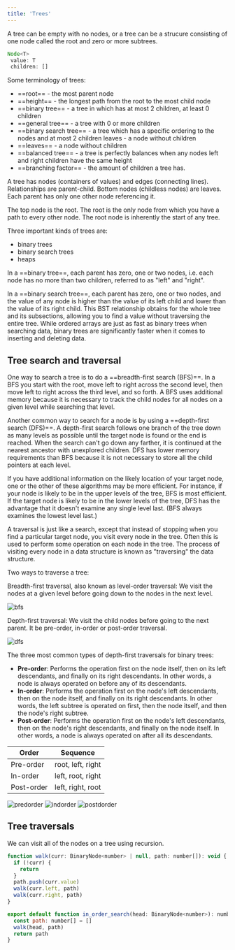 ```yaml
---
title: 'Trees'
---
```


A tree can be empty with no nodes, or a tree can be a strucure consisting of one node called the root and zero or more subtrees.

```js
Node<T>
 value: T
 children: []
```

Some terminology of trees:

- ==root== - the most parent node
- ==height== - the longest path from the root to the most child node
- ==binary tree== - a tree in which has at most 2 children, at least 0 children
- ==general tree== - a tree with 0 or more children
- ==binary search tree== - a tree which has a specific ordering to the nodes and at most 2 children leaves - a node without children
- ==leaves== - a node without children
- ==balanced tree== - a tree is perfectly balances when any nodes left and right children have the same height
- ==branching factor== - the amount of children a tree has.

A tree has nodes (containers of values) and edges (connecting lines). Relationships are parent-child. Bottom nodes (childless nodes) are leaves. Each parent has only one other node referencing it.

The top node is the root. The root is the only node from which you have a path to every other node. The root node is inherently the start of any tree.

Three important kinds of trees are:

- binary trees
- binary search trees
- heaps

In a ==binary tree==, each parent has zero, one or two nodes, i.e. each node has no more than two children, referred to as "left" and "right".

In a ==binary search tree==, each parent has zero, one or two nodes, and the value of any node is higher than the value of its left child and lower than the value of its right child. This BST relationship obtains for the whole tree and its subsections, allowing you to find a value without traversing the entire tree. While ordered arrays are just as fast as binary trees when searching data, binary trees are significantly faster when it comes to inserting and deleting data.

## Tree search and traversal

One way to search a tree is to do a ==breadth-first search (BFS)==. In a BFS you start with the root, move left to right across the second level, then move left to right across the third level, and so forth. A BFS uses additional memory because it is necessary to track the child nodes for all nodes on a given level while searching that level.

Another common way to search for a node is by using a ==depth-first search (DFS)==. A depth-first search follows one branch of the tree down as many levels as possible until the target node is found or the end is reached. When the search can't go down any farther, it is continued at the nearest ancestor with unexplored children. DFS has lower memory requirements than BFS because it is not necessary to store all the child pointers at each level.

If you have additional information on the likely location of your target node, one or the other of these algorithms may be more efficient. For instance, if your node is likely to be in the upper levels of the tree, BFS is most efficient. If the target node is likely to be in the lower levels of the tree, DFS has the advantage that it doesn't examine any single level last. (BFS always examines the lowest level last.)

A traversal is just like a search, except that instead of stopping when you find a particular target node, you visit every node in the tree. Often this is used to perform some operation on each node in the tree. The process of visiting every node in a data structure is known as "traversing" the data structure.

Two ways to traverse a tree:

Breadth-first traversal, also known as level-order traversal: We visit the nodes at a given level before going down to the nodes in the next level.

![bfs](/images/bfs.jpeg)

Depth-first traversal: We visit the child nodes before going to the next parent. It be pre-order, in-order or post-order traversal.

![dfs](/images/dfs.jpeg)

The three most common types of depth-first traversals for binary trees:

- **Pre-order**: Performs the operation first on the node itself, then on its left descendants, and finally on its right descendants. In other words, a node is always operated on before any of its descendants.
- **In-order**: Performs the operation first on the node's left descendants, then on the node itself, and finally on its right descendants. In other words, the left subtree is operated on first, then the node itself, and then the node's right subtree.
- **Post-order**: Performs the operation first on the node's left descendants, then on the node's right descendants, and finally on the node itself. In other words, a node is always operated on after all its descendants.

| Order      | Sequence          |
| ---------- | ----------------- |
| Pre-order  | root, left, right |
| In-order   | left, root, right |
| Post-order | left, right, root |

![predorder](/images/preorder.jpeg)
![indorder](/images/inorder.jpeg)
![postdorder](/images/postorder.jpeg)

## Tree traversals

We can visit all of the nodes on a tree using recursion.

```js
function walk(curr: BinaryNode<number> | null, path: number[]): void {
  if (!curr) {
    return
  }
  path.push(curr.value)
  walk(curr.left, path)
  walk(curr.right, path)
}

export default function in_order_search(head: BinaryNode<number>): number[] {
  const path: number[] = []
  walk(head, path)
  return path
}
```
